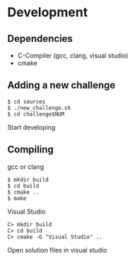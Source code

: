 Development
===========

Dependencies
------------

- C-Compiler (gcc, clang, visual studio)
- cmake

Adding a new challenge
----------------------

    $ cd sources
    $ ./new_challenge.sh
    $ cd challenge$NUM

Start developing


Compiling
---------

gcc or clang

    $ mkdir build
    $ cd build
    $ cmake ..
    $ make

Visual Studio

    C> mkdir build
    C> cd build
    C> cmake -G "Visual Studio" ..

Open solution files in visual studio
